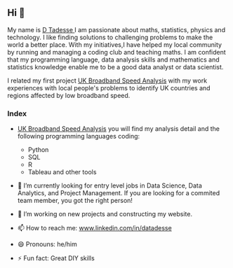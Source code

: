 ## Hi 👋

My name is [D Tadesse ](www.linkedin.com/in/datadesse)
I am passionate about maths, statistics, physics and technology. I like finding solutions to challenging problems to make the world a better place. With my initiatives,I have helped my local community by running and managing a coding club and teaching maths. I am confident that my programming language, data analysis skills and mathematics and statistics knowledge enable me to be a good data analyst or data scientist.

I related my first project  [UK Broadband Speed Analysis](https://github.com/datadesse/UK_Broadband_Speed_Analysis) with my work experiences with local people's problems to  identify UK countries and regions affected by low broadband speed. 

### Index

* [UK Broadband Speed Analysis](https://github.com/datadesse/UK_Broadband_Speed_Analysis) you will find my analysis detail and the following programming languages coding: 
    * Python
    * SQL
    * R
    * Tableau and other tools 
    
 * 🔭 I’m currently looking for entry level jobs in Data Science, Data Analytics, and Project Management. If you are looking for a commited team member, you got the right person!
* 🌱 I’m working on new projects and constructing my website. 
* 📫 How to reach me: www.linkedin.com/in/datadesse
* 😄 Pronouns: he/him
* ⚡ Fun fact: Great DIY skills 

    
 


